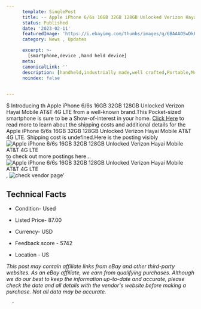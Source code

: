 ```yaml
---
      template: SinglePost
      title: -- Apple iPhone 6/6s 16GB 32GB 128GB Unlocked Verizon Hayai Mobile AT&T 4G LTE
      status: Published
      date: '2023-02-11'
      featuredImage: 'https://i.ebayimg.com/thumbs/images/g/6BAAAOSwDkFhMKPB/s-l225.jpg'
      category: News , Updates

      excerpt: >-
        [smartphone,device ,hand held device]
      meta:
      canonicalLink: ''
      description: [handheld,industrially made,well crafted,Portable,Mobile,Compact,Convenient,Lightweight,Maneuverable,Man-portable,Miniature,Carriable,Hand-held,Light,Holdable,Transportable,Mobile device,Pocket-sized,On-the-go,Wireless,Cordless,Compact size,Convenient size, smartphone,device ,hand held device]
      noindex: false
      

---
```

$
      Introducing th Apple iPhone 6/6s 16GB 32GB 128GB Unlocked Verizon Hayai Mobile AT&T 4G LTE from a well-known brand.This Pocket-sized smartphone is sure to be a Show-of-interest in your home. [Click Here](https://www.ebay.com/itm/114966489140?hash=item1ac4896834%3Ag%3A6BAAAOSwDkFhMKPB&amdata=enc%3AAQAHAAAA4CSVVKX6B4zz1L%2B1JJ2RL3kYo1OETU8fPtfPKfxOJSjKoyfzr1dCZUQChbYTYfJHtxdIL9SDl5cg5PFC9XjyFMid3K6QAGMEHeSbjw%2FnJS2II6ls%2FQ4Xr7AqmC31yt0NYpRPjkoF2n47mubzjbazBaz8SUmMbuEtW8LrO2uUl7dF3PjQNlQS7OnQqIIC2Wrh9Zmr%2B3PHNuuW%2B8z%2BRsOO4%2Fr%2FTQftSvvckZ2UV4kF2Hb9waKZwFT2GbWdqsk1R6zRgZpvC0igLscrNNJS1mbb7U3eMe4IvJ8F6uhpDulYBk%2Bl&mkevt=1&mkcid=1&mkrid=711-53200-19255-0&campid=%253CePNCampaignId%253E&customid=%253CreferenceId%253E&toolid=10049) to read more to learn about the shipping costs and additional details for the Apple iPhone 6/6s 16GB 32GB 128GB Unlocked Verizon Hayai Mobile AT&T 4G LTE. Shipping cost is undefined.Here is the posting visibly ![Apple iPhone 6/6s 16GB 32GB 128GB Unlocked Verizon Hayai Mobile AT&T 4G LTE](https://i.ebayimg.com/thumbs/images/g/6BAAAOSwDkFhMKPB/s-l225.jpg) to check out more postings here... ![Apple iPhone 6/6s 16GB 32GB 128GB Unlocked Verizon Hayai Mobile AT&T 4G LTE](https://i.ebayimg.com/images/g/6BAAAOSwDkFhMKPB/s-l1200.jpg), ![check vendor page](https://origin-galleryplus.ebayimg.com/ws/web/114966489140_2_0_1/225x225.jpg,https://origin-galleryplus.ebayimg.com/ws/web/114966489140_3_0_1/225x225.jpg,https://origin-galleryplus.ebayimg.com/ws/web/114966489140_4_0_1/225x225.jpg,https://origin-galleryplus.ebayimg.com/ws/web/114966489140_5_0_1/225x225.jpg,https://origin-galleryplus.ebayimg.com/ws/web/114966489140_6_0_1/225x225.jpg,https://origin-galleryplus.ebayimg.com/ws/web/114966489140_7_0_1/225x225.jpg,https://origin-galleryplus.ebayimg.com/ws/web/114966489140_8_0_1/225x225.jpg)'

      

 ## Technical Facts 



     
      

 - Condition- Used 


      

 - Listed Price- 87.00 


      

 - Currency- USD 


      

 - Feedback score - 5742 


      

 - Location - US 


      
      

 *_This post may contain affiliate links from eBay and other third-party websites. As an eBay affiliate, we earn from qualifying purchases. Although we do our best to keep the information up-to-date and accurate, please check the date and all details with the vendor's website before making a purchase. Not all data may be accurate._*




      -
